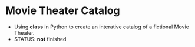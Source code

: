 # Movie Theater Catalog
- Using **class** in Python to create an interative catalog of a fictional Movie Theater.
- STATUS: **not** finished
